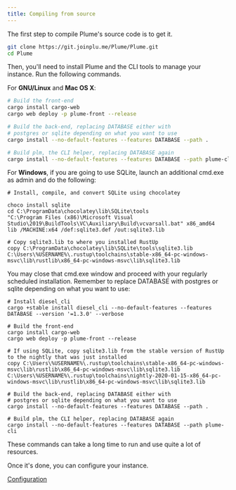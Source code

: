 ```yaml
---
title: Compiling from source
---
```


The first step to compile Plume's source code is to get it.

```bash
git clone https://git.joinplu.me/Plume/Plume.git
cd Plume
```

Then, you'll need to install Plume and the CLI tools to manage your instance.
Run the following commands.

For **GNU/Linux** and **Mac OS X**:

```bash
# Build the front-end
cargo install cargo-web
cargo web deploy -p plume-front --release

# Build the back-end, replacing DATABASE either with
# postgres or sqlite depending on what you want to use
cargo install --no-default-features --features DATABASE --path .

# Build plm, the CLI helper, replacing DATABASE again
cargo install --no-default-features --features DATABASE --path plume-cli

```

For **Windows**, if you are going to use SQLite, launch an additional cmd.exe as admin and do the following:

```
# Install, compile, and convert SQLite using chocolatey

choco install sqlite
cd C:\ProgramData\chocolatey\lib\SQLite\tools
"C:\Program Files (x86)\Microsoft Visual Studio\2019\BuildTools\VC\Auxiliary\Build\vcvarsall.bat" x86_amd64
lib /MACHINE:x64 /def:sqlite3.def /out:sqlite3.lib

# Copy sqlite3.lib to where you installed RustUp 
copy C:\ProgramData\chocolatey\lib\SQLite\tools\sqlite3.lib C:\Users\%USERNAME%\.rustup\toolchains\stable-x86_64-pc-windows-msvc\lib\rustlib\x86_64-pc-windows-msvc\lib\sqlite3.lib
```

You may close that cmd.exe window and proceed with your regularly scheduled installation. Remember to replace DATABASE
with postgres or sqlite depending on what you want to use:

```
# Install diesel_cli 
cargo +stable install diesel_cli --no-default-features --features DATABASE --version '=1.3.0' --verbose

# Build the front-end
cargo install cargo-web
cargo web deploy -p plume-front --release

# If using SQLite, copy sqlite3.lib from the stable version of RustUp to the nightly that was just installed
copy C:\Users\%USERNAME%\.rustup\toolchains\stable-x86_64-pc-windows-msvc\lib\rustlib\x86_64-pc-windows-msvc\lib\sqlite3.lib C:\Users\%USERNAME%\.rustup\toolchains\nightly-2020-01-15-x86_64-pc-windows-msvc\lib\rustlib\x86_64-pc-windows-msvc\lib\sqlite3.lib

# Build the back-end, replacing DATABASE either with
# postgres or sqlite depending on what you want to use
cargo install --no-default-features --features DATABASE --path .

# Build plm, the CLI helper, replacing DATABASE again
cargo install --no-default-features --features DATABASE --path plume-cli
```

These commands can take a long time to run and use quite a lot of resources.

Once it's done, you can configure your instance.

<a class="action" href="/installation/config">Configuration</a>
